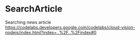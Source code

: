 # SearchArticle
Searching news article
https://codelabs.developers.google.com/codelabs/cloud-vision-nodejs/index.html?index=..%2F..%2Findex#0
